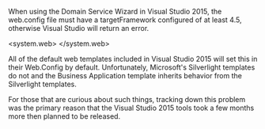 When using the Domain Service Wizard in Visual Studio 2015, the web.config file must have a targetFramework configured of at least 4.5, otherwise Visual Studio will return an error.

<system.web>
  <httpRuntime targetFramework = 4.5 />
</system.web>

All of the default web templates included in Visual Studio 2015 will set this in their Web.Config by default. Unfortunately, Microsoft's Silverlight templates do not and the Business Application template inherits behavior from the Silverlight templates.

For those that are curious about such things, tracking down this problem was the primary reason that the Visual Studio 2015 tools took a few months more then planned to be released.